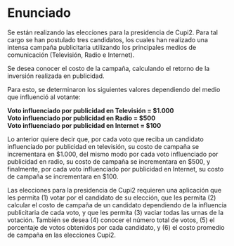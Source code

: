 # Enunciado

Se están realizando las elecciones para la presidencia de Cupi2. Para tal
cargo se han postulado tres candidatos, los cuales han realizado una intensa
campaña publicitaria utilizando los principales medios de comunicación
(Televisión, Radio e Internet). <br>

Se desea conocer el costo de la campaña, calculando el retorno de la
inversión realizada en publicidad.

Para esto, se determinaron los siguientes valores dependiendo del medio que
influenció al votante:

**Voto influenciado por publicidad en Televisión = $1.000** <br>
**Voto influenciado por publicidad en Radio = $500** <br>
**Voto influenciado por publicidad en Internet = $100** <br>

Lo anterior quiere decir que, por cada voto que reciba un candidato
influenciado por publicidad en televisión, su costo de campaña se incrementara
en $1.000, del mismo modo por cada voto influenciado por publicidad en radio,
su costo de campaña se incrementara en $500, y finalmente, por cada voto
influenciado por publicidad en Internet, su costo de campaña se incrementara
en $100.

Las elecciones para la presidencia de Cupi2 requieren una aplicación que
les permita (1) votar por el candidato de su elección, que les permita
(2) calcular el costo de campaña de un candidato dependiendo de la
influencia publicitaria de cada voto, y que les permita (3) vaciar todas
las urnas de la votación. También se desea (4) conocer el número total
de votos, (5) el porcentaje de votos obtenidos por cada candidato, y (6)
el costo promedio de campaña en las elecciones Cupi2.